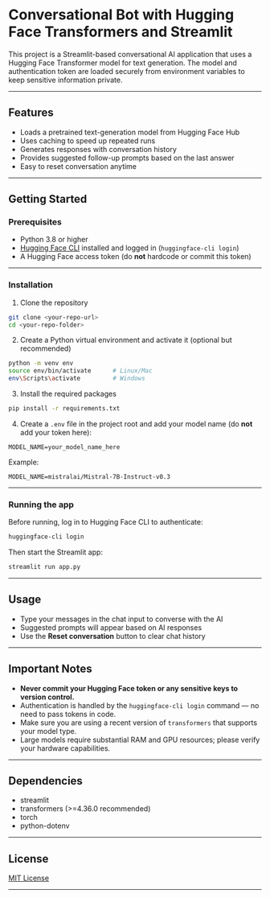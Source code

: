 # Conversational Bot with Hugging Face Transformers and Streamlit

This project is a Streamlit-based conversational AI application that uses a Hugging Face Transformer model for text generation. The model and authentication token are loaded securely from environment variables to keep sensitive information private.

---

## Features

* Loads a pretrained text-generation model from Hugging Face Hub
* Uses caching to speed up repeated runs
* Generates responses with conversation history
* Provides suggested follow-up prompts based on the last answer
* Easy to reset conversation anytime

---

## Getting Started

### Prerequisites

* Python 3.8 or higher
* [Hugging Face CLI](https://huggingface.co/docs/huggingface-cli/quickstart) installed and logged in (`huggingface-cli login`)
* A Hugging Face access token (do **not** hardcode or commit this token)

---

### Installation

1. Clone the repository

```bash
git clone <your-repo-url>
cd <your-repo-folder>
```

2. Create a Python virtual environment and activate it (optional but recommended)

```bash
python -m venv env
source env/bin/activate      # Linux/Mac
env\Scripts\activate         # Windows
```

3. Install the required packages

```bash
pip install -r requirements.txt
```

4. Create a `.env` file in the project root and add your model name (do **not** add your token here):

```
MODEL_NAME=your_model_name_here
```

Example:

```
MODEL_NAME=mistralai/Mistral-7B-Instruct-v0.3
```

---

### Running the app

Before running, log in to Hugging Face CLI to authenticate:

```bash
huggingface-cli login
```

Then start the Streamlit app:

```bash
streamlit run app.py
```

---

## Usage

* Type your messages in the chat input to converse with the AI
* Suggested prompts will appear based on AI responses
* Use the **Reset conversation** button to clear chat history

---

## Important Notes

* **Never commit your Hugging Face token or any sensitive keys to version control.**
* Authentication is handled by the `huggingface-cli login` command — no need to pass tokens in code.
* Make sure you are using a recent version of `transformers` that supports your model type.
* Large models require substantial RAM and GPU resources; please verify your hardware capabilities.

---

## Dependencies

* streamlit
* transformers (>=4.36.0 recommended)
* torch
* python-dotenv

---

## License

[MIT License](LICENSE)

---

